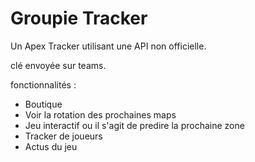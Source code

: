 # Groupie Tracker
Un Apex Tracker utilisant une API non officielle. 

clé envoyée sur teams.

fonctionnalités : 

- Boutique
- Voir la rotation des prochaines maps
- Jeu interactif ou il s'agit de predire la prochaine zone
- Tracker de joueurs
- Actus du jeu
